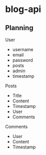 # blog-api

## Planning
User
- username
- email
- password
- posts
- admin
- timestamp

Posts
- Title
- Content
- Timestamp
- User
- Comments

Comments
- User
- Content
- Timestamp